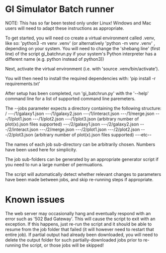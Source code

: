 # GI Simulator Batch runner
NOTE: This has so far been tested only under Linux! Windows and Mac users will need to adapt these instructions as appropriate.

To get started, you will need co create a virtual environment called .venv, like so:
'python3 -m venv .venv'
(or alternatively 'python -m venv .venv' , depending on your system.
You will need to change the 'shebang line' (first line) of the script gi_batchrun.py if your system's Python interpreter has a different name (e.g. python instead of python3))

Next, activate the virtual environment (i.e. with 'source .venv/bin/activate').

You will then need to install the required dependencies with:
'pip install -r requirements.txt'

After setup has been completed, run 'gi_batchrun.py' with the '--help' command line for a list of supported command line paremeters.

The --jobs parameter expects a directory containing the following structure:
/
---/1/galaxy1.json
---/1/galaxy2.json
---/1/interact.json
---/1/merge.json
---/1/plot1.json
---/1/plot2.json
---/1/plot3.json (arbitrary number of plot(x).json files supported)
---/2/galaxy1.json
---/2/galaxy2.json
---/2/interact.json
---/2/merge.json
---/2/plot1.json
---/2/plot2.json
---/2/plot3.json (arbitrary number of plot(x).json files supported)
---etc--

The names of each job sub-directory can be arbitrarily chosen. Numbers have been used here for simplicity.

The job sub-folders can be generated by an appropriate generator script if you need to run a large number of permuations.

The script will automatically detect whether relevant changes to parameters have been made between jobs, and skip re-running steps if appropriate.

# Known issues
The web server may occasionally hang and eventually respond with an error such as '502 Bad Gateway'.
This will cause the script to exit with an exception. If this happens, just re-run the script and it should be able to resume from the job folder that failed (it will however need to restart that entire job).
If partial output had already been downloaded, you will need to delete the output folder for such
partially-downloaded jobs prior to re-running the script, or those jobs will be skipped!
